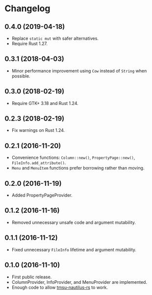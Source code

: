 # Changelog

## 0.4.0 (2019-04-18)

* Replace `static mut` with safer alternatives.
* Require Rust 1.27.

## 0.3.1 (2018-04-03)

* Minor performance improvement using `Cow` instead of `String` when possible.

## 0.3.0 (2018-02-19)

* Require GTK+ 3.18 and Rust 1.24.

## 0.2.3 (2018-02-19)

* Fix warnings on Rust 1.24.

## 0.2.1 (2016-11-20)

* Convenience functions: `Column::new()`, `PropertyPage::new()`, `FileInfo.add_attribute()`.
* `Menu` and `MenuItem` functions prefer borrowing rather than moving.

## 0.2.0 (2016-11-19)

* Added PropertyPageProvider.

## 0.1.2 (2016-11-16)

* Removed unnecessary unsafe code and argument mutability.

## 0.1.1 (2016-11-12)

* Fixed unnecessary `FileInfo` lifetime and argument mutability.

## 0.1.0 (2016-11-10)

* First public release.
* ColumnProvider, InfoProvider, and MenuProvider are implemented.
* Enough code to allow [tmsu-nautilus-rs](https://github.com/talklittle/tmsu-nautilus-rs) to work.
